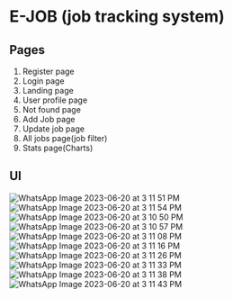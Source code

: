 # E-JOB (job tracking system)

## Pages

1. Register page 
2. Login page 
3. Landing page
4. User profile page
5. Not found page
6. Add Job page 
7. Update job page 
8. All jobs page(job filter)
9. Stats page(Charts)
    
## UI

![WhatsApp Image 2023-06-20 at 3 11 51 PM](https://github.com/AshishViradiya153/E-JOB-job-tracking-system/assets/116018976/358f16b1-7ec5-4794-b041-585438693734)
![WhatsApp Image 2023-06-20 at 3 11 54 PM](https://github.com/AshishViradiya153/E-JOB-job-tracking-system/assets/116018976/f9385989-6ef6-49f3-9f1b-875bc663eb14)
![WhatsApp Image 2023-06-20 at 3 10 50 PM](https://github.com/AshishViradiya153/E-JOB-job-tracking-system/assets/116018976/12cc2e7c-0b14-4df8-aac9-3722050fbf5d)
![WhatsApp Image 2023-06-20 at 3 10 57 PM](https://github.com/AshishViradiya153/E-JOB-job-tracking-system/assets/116018976/1d9d3cc1-4e05-4212-818f-658f57c24d77)
![WhatsApp Image 2023-06-20 at 3 11 08 PM](https://github.com/AshishViradiya153/E-JOB-job-tracking-system/assets/116018976/67f83076-51d5-4991-9e8e-6d42e8111b07)
![WhatsApp Image 2023-06-20 at 3 11 16 PM](https://github.com/AshishViradiya153/E-JOB-job-tracking-system/assets/116018976/5a883048-d569-4654-abc7-4cc670315e8a)
![WhatsApp Image 2023-06-20 at 3 11 26 PM](https://github.com/AshishViradiya153/E-JOB-job-tracking-system/assets/116018976/a87837a0-9cac-4d36-bd98-07959d3b2f77)
![WhatsApp Image 2023-06-20 at 3 11 33 PM](https://github.com/AshishViradiya153/E-JOB-job-tracking-system/assets/116018976/e05e0542-d345-4524-9d76-7db305d56d42)
![WhatsApp Image 2023-06-20 at 3 11 38 PM](https://github.com/AshishViradiya153/E-JOB-job-tracking-system/assets/116018976/ebc09532-589c-44a2-b076-467b9830f5f0)
![WhatsApp Image 2023-06-20 at 3 11 43 PM](https://github.com/AshishViradiya153/E-JOB-job-tracking-system/assets/116018976/997b76b3-b5b2-45c0-8692-d9f0878b3d18)
